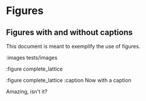 # Figures

## Figures with and without captions

This document is meant to exemplify the use of figures.

:images tests/images

:figure complete_lattice

:figure complete_lattice
:caption Now with a caption

Amazing, isn't it?

